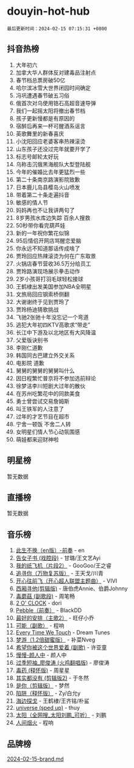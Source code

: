 # douyin-hot-hub

`最后更新时间：2024-02-15 07:15:31 +0800`

## 抖音热榜

1. 大年初六
1. 加拿大华人群体反对建毒品注射点
1. 春节档总票房破50亿
1. 哈尔滨冰雪大世界闭园时间确定
1. 冯巩遭遇春节破五习俗
1. 俄首次对乌使用锆石高超音速导弹
1. 我们一起摇太阳将撤出春节档
1. 孩子更新慢都是有原因的
1. 宿醉后再来一杯可醒酒系谣言
1. 英歌舞里的新春喜庆
1. 小沈阳回应老婆客串热辣滚烫
1. 山东孩子还没过完年就要开学了
1. 标志号邮轮太好玩
1. 乌称击沉俄黑海舰队大型登陆舰
1. 今年的催婚比去年更猛烈一些
1. 第二十条南京路演影院致歉
1. 日本鹿儿岛县樱岛火山喷发
1. 带着第二十条走遍抖音
1. 敏感的情人节
1. 妈妈再也不让我讲两句了
1. 8岁男孩水库边失踪 百余人搜救
1. 50秒带你看完葫芦娃
1. 新的一年祝你繁花似锦
1. 95后情侣开网店骂醒恋爱脑
1. 你永远不知道那话传成啥了
1. 贾玲回应热辣滚烫为何在广东取景
1. 火锅店春节营收36.5万分给员工
1. 贾玲路演现场展示拳击动作
1. 2岁小孩哥打羽毛球轻松接球
1. 王鹤棣出发美国参加NBA全明星
1. 文旅局回应钢索桥侧翻
1. 大谢谢终于见到贾玲了
1. 贾玲杨迪猜歌挑战
1. 飞驰2张驰十年没忘记一个弯道
1. 逃犯大年初四KTV高歌求“带走”
1. 长江中下游及以北地区有大风降温
1. 父爱版诀别书
1. 李刚仁道歉
1. 韩国同古巴建立外交关系
1. 电影院 道歉
1. 舅舅的舅舅的舅舅叫什么
1. 因日程繁忙普京将不参加选前辩论
1. 徐梦洁李川短剧大过年的散伙
1. 在苏州吃繁花中的同款美食
1. 勇士曾尝试交易詹姆斯
1. 叫王铁军的人注意了
1. 过年的才艺节目在超市
1. 宁舍一顿饭 不舍二人转
1. 女明星们情人节心动氛围感
1. 萌娃都来迎财神啦

## 明星榜

暂无数据

## 直播榜

暂无数据

## 音乐榜

1. [此生不换（en版）-前奏](https://sf5-hl-cdn-tos.douyinstatic.com/obj/tos-cn-ve-2774/oMDvUGwhKrKYDEqXiMYEwxZqBWIJFA92CiLAO) - en
1. [告女子书 (戏腔段)](https://sf5-hl-cdn-tos.douyinstatic.com/obj/tos-cn-ve-2774/osCCzFxWgstBDi92ZfBB4ht7gQENBmQMAl0eI6) - 甘璐/王文艺Ayi
1. [我的纸飞机（片段2）](https://sf5-hl-cdn-tos.douyinstatic.com/obj/tos-cn-ve-2774/oM2ZrKcg2CD5AeRB2gkeXOFB1IxAGJdZPazYHf) - GooGoo/王之睿
1. [追寻你（万物复苏版）](https://sf5-hl-cdn-tos.douyinstatic.com/obj/tos-cn-ve-2774/oYeAZJsbjIDit9APmBg8u6uDUQnHmoCf3gbo74) - 王天戈/川青
1. [开心往前飞（开心超人联盟主题曲）](https://sf5-hl-cdn-tos.douyinstatic.com/obj/tos-cn-ve-2774/9d8fb7c82cf1421fb93a9fe925275e0a) - VIVI
1. [西厢寻他(剪辑版)](https://sf5-hl-cdn-tos.douyinstatic.com/obj/tos-cn-ve-2774/oUsAVfAQKlRNxEv5qxvIB8o5qmIWUcXbzJKJhw) - 唐伯虎Annie、伯爵Johnny
1. [毒蘑菇 (副歌段)](https://sf5-hl-cdn-tos.douyinstatic.com/obj/tos-cn-ve-2774/ocDEUsfdLjxnlFXtfogBCiQCEqYB7QZgZ8VViM) - 周笔畅
1. [2 O' CLOCK](https://sf6-cdn-tos.douyinstatic.com/obj/tos-cn-ve-2774/oIUBICeqlYQHTigCBOnCMlwBZJkgiBjt1oDfbg) - dori
1. [Pebble（前奏）](https://sf3-cdn-tos.douyinstatic.com/obj/tos-cn-ve-2774/5e6913036e674b34b92df6abd1361f00) - BlackDD
1. [最好的安排（主歌2）](https://sf3-cdn-tos.douyinstatic.com/obj/tos-cn-ve-2774/oMMZX1DuHpMwgoDztBmZswgQnbCeeANZxBHkFY) - 旺仔小乔
1. [可能（副歌）](https://sf3-cdn-tos.douyinstatic.com/obj/tos-cn-ve-2774/cde1731888894259b333569393c2fb51) - 程响
1. [Every Time We Touch](https://sf6-cdn-tos.douyinstatic.com/obj/tos-cn-ve-2774/ogN6lUKQeBBfEVhIOMikG1CcJjugxk1tztZyhP) - Dream Tunes
1. [梦游（1.2倍甜蜜版）](https://sf5-hl-cdn-tos.douyinstatic.com/obj/tos-cn-ve-2774/o4gyAUm8hwufoEABmwVIiQtHsFuGzAEEWtNMzo) - 补菜Nveg
1. [希望你被这个世界爱着 (副歌)](https://sf6-cdn-tos.douyinstatic.com/obj/tos-cn-ve-2774/oUHCmWQfZlE3QQBKBeD8rCFLpJzPgCpImhsxMt) - 许亚童
1. [慢慢-颜人中](https://sf3-cdn-tos.douyinstatic.com/obj/tos-cn-ve-2774/ocjHNfBXdBxQNC8ZGAeoLMFTUgtBg8bkExunDC) - 颜人中
1. [过季短袖_廖俊涛 (火鸡翻唱版)](https://sf5-hl-cdn-tos.douyinstatic.com/obj/tos-cn-ve-2774/ogQVJl0tRBKxQgZji7YClFEBrVDeHpPTWfCZbQ) - 廖俊涛
1. [毒药 (释怀版)](https://sf6-cdn-tos.douyinstatic.com/obj/tos-cn-ve-2774/oYILMEAzspdZBIzy4frJNB8ZHPHWAhiwowd4Ad) - 周星星
1. [其实都没有 (剪辑版2)](https://sf5-hl-cdn-tos.douyinstatic.com/obj/tos-cn-ve-2774/oEBNQenHZtBhxYjGgUDQk0BCHTigQafgFlbQ7k) - 于冬然
1. [是你（剪辑版）](https://sf5-hl-cdn-tos.douyinstatic.com/obj/tos-cn-ve-2774/46019dae783c4c969944217fe1cfafc4) - 梦然
1. [陷阱（释怀版）](https://sf6-cdn-tos.douyinstatic.com/obj/tos-cn-ve-2774/oE8C21LeZrzKLDFfQYgMzx4GAIHageG5IzayY7) - Zy/白允y
1. [海边探戈](https://sf3-cdn-tos.douyinstatic.com/obj/tos-cn-ve-2774/os9gE0VQCGqt6VQkZDyBBYvfSDY0QFe3vVmubn) - 王鹤棣/王齐铭/朴鲨
1. [universe (sped up)](https://sf5-hl-cdn-tos.douyinstatic.com/obj/tos-cn-ve-2774/oIQnurQLDCsdYeegkM4CKuVb23MZBXtX6QB8bv) - thuy
1. [太阳（全网搜_太阳刘鹏_可听）](https://sf5-hl-cdn-tos.douyinstatic.com/obj/tos-cn-ve-2774/ogWbyIQnlBFImVbeDocRdCIYtBHlbJXgfZMvgz) - 刘鹏
1. [人间烟火](https://sf5-hl-cdn-tos.douyinstatic.com/obj/tos-cn-ve-2774/947983139f35446684610238bba8e7a9) - 程响

## 品牌榜

[2024-02-15-brand.md](2024-02-15-brand.md)
